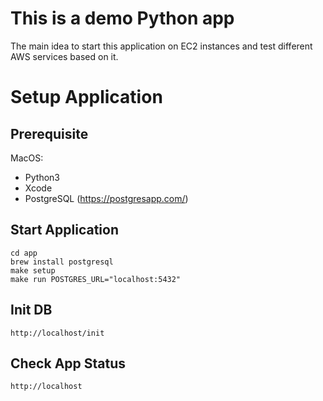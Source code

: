 This is a demo Python app
=========================

The main idea to start this application on EC2 instances and test different AWS services based on it.

# Setup Application

Prerequisite
------------

MacOS:
* Python3
* Xcode
* PostgreSQL (https://postgresapp.com/)

Start Application
-----------------
    cd app
    brew install postgresql
    make setup
    make run POSTGRES_URL="localhost:5432"

Init DB
-------
    http://localhost/init


Check App Status
----------------
    http://localhost
